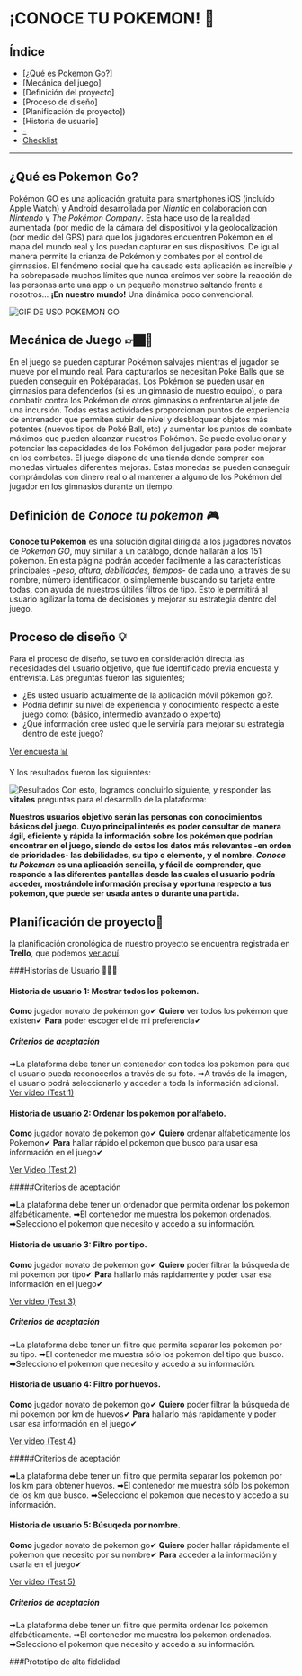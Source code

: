 # **¡CONOCE TU POKEMON! 👾**

## **Índice**

* [¿Qué es Pokemon Go?]
* [Mecánica del juego]
* [Definición del proyecto]
* [Proceso de diseño]
* [Planificación de proyecto])
* [Historia de usuario]
* [-](#parte-opcional-hacker-edition)
* [Checklist](#checklist)

***

## **¿Qué es Pokemon Go?**

Pokémon GO es una aplicación gratuita para smartphones iOS (incluído Apple Watch) y Android desarrollada por *Niantic* en colaboración con *Nintendo* y *The Pokémon Company*. Esta hace uso de la realidad aumentada (por medio de la cámara del dispositivo) y la geolocalización (por medio del GPS) para que los jugadores encuentren Pokémon en el mapa del mundo real y los puedan capturar en sus dispositivos. De igual manera permite la crianza de Pokémon y combates por el control de gimnasios. El fenómeno social que ha causado esta aplicación es increíble y ha sobrepasado muchos límites que nunca creímos ver sobre la reacción de las personas ante una app o un pequeño monstruo saltando frente a nosotros… **¡En nuestro mundo!** Una dinámica poco convencional.

![GIF DE USO POKEMON GO](https://media.giphy.com/media/abNFZwEhLCyZi/giphy.gif)

## **Mecánica de Juego 👉🏿📱**

En el juego se pueden capturar Pokémon salvajes mientras el jugador se mueve por el mundo real. Para capturarlos se necesitan Poké Balls que se pueden conseguir en Poképaradas. Los Pokémon se pueden usar en gimnasios para defenderlos (si es un gimnasio de nuestro equipo), o para combatir contra los Pokémon de otros gimnasios o enfrentarse al jefe de una incursión. Todas estas actividades proporcionan puntos de experiencia de entrenador que permiten subir de nivel y desbloquear objetos más potentes (nuevos tipos de Poké Ball, etc) y aumentar los puntos de combate máximos que pueden alcanzar nuestros Pokémon. Se puede evolucionar y potenciar las capacidades de los Pokémon del jugador para poder mejorar en los combates. El juego dispone de una tienda donde comprar con monedas virtuales diferentes mejoras. Estas monedas se pueden conseguir comprándolas con dinero real o al mantener a alguno de los Pokémon del jugador en los gimnasios durante un tiempo.


## **Definición de *Conoce tu pokemon* 🎮**
**Conoce tu Pokemon** es una solución digital dirigida a los jugadores novatos de *Pokemon GO*, muy similar a un catálogo, donde hallarán a los 151 pokemon. En esta página podrán acceder facilmente a las características principales *-peso, altura, debilidades, tiempos-* de cada uno, a través de su nombre, número identificador, o simplemente buscando su tarjeta entre todas, con ayuda de nuestros últiles filtros de tipo. Esto le permitirá  al usuario agilizar la toma de decisiones y mejorar su estrategia dentro del juego.  

## **Proceso de diseño 💡**

Para el proceso de diseño, se tuvo en consideración directa las necesidades del usuario objetivo, que fue identificado previa encuesta y entrevista. Las preguntas fueron las siguientes;
* ¿Es usted usuario actualmente de la aplicación móvil pókemon go?.
* Podría definir su nivel de experiencia y conocimiento respecto a este juego como: (básico, intermedio avanzado o experto)
* ¿Qué información cree usted que le serviría para mejorar su estrategia dentro de este juego?


[Ver encuesta 📊](https://docs.google.com/forms/d/e/1FAIpQLSfrfAju7lY7yyWafQmdtuOol5PEt3oRUHefXkrTeUJ4jiYVxQ/viewform)

Y los resultados fueron los siguientes:


![Resultados](https://i.ibb.co/61XhQHL/encuestas.png)
Con esto, logramos concluirlo siguiente, y responder las **vitales** preguntas para el desarrollo de la plataforma:

**Nuestros usuarios objetivo serán las personas con conocimientos básicos del juego. Cuyo principal interés es poder consultar de manera ágil, eficiente  y rápida la información sobre los pokémon que podrían encontrar en el juego, siendo de estos los datos más relevantes -en orden de prioridades- las debilidades, su tipo o elemento, y el nombre. *Conoce tu Pokemon* es una aplicación sencilla, y fácil de comprender, que responde a las diferentes pantallas desde las cuales el usuario podría acceder, mostrándole información precisa y oportuna respecto a tus pokemon, que puede ser usada antes o durante una partida.**

## **Planificación de proyecto📌**
la planificación cronológica de nuestro proyecto se encuentra registrada en **Trello**, que podemos [ver aquí](https://trello.com/b/k4vnWwLU/datalover). 

###Historias de Usuario 👨🏻‍💻

#### Historia de usuario 1: Mostrar todos los pokemon.

**Como** jugador novato de pokémon go✔
**Quiero** ver todos los pokémon que existen✔
**Para** poder escoger el de mi preferencia✔

##### Criterios de aceptación 

➡La plataforma debe tener un contenedor con todos los pokemon para que el usuario pueda reconocerlos a través de su foto.
➡A través de la imagen, el usuario podrá seleccionarlo y acceder a toda la información adicional.
[Ver video (Test 1)](https://www.youtube.com/watch?v=gK8AMQBLb2A)

#### Historia de usuario 2: Ordenar los pokemon por alfabeto.

**Como** jugador novato de pokemon go✔
**Quiero** ordenar alfabeticamente los Pokemon✔
**Para** hallar rápido el pokemon que busco para usar esa información en el juego✔

[Ver Video (Test 2)](https://www.youtube.com/watch?v=ezNjLOtwv60)

#####Criterios de aceptación 

➡La plataforma debe tener un ordenador que permita ordenar los pokemon alfabéticamente.
➡El contenedor me muestra los pokemon ordenados.
➡Selecciono el pokemon que necesito y accedo a su información.

#### Historia de usuario 3: Filtro por tipo.

**Como** jugador novato de pokemon go✔
**Quiero** poder filtrar la búsqueda de mi pokemon por tipo✔
**Para** hallarlo más rapidamente y poder usar esa información en el juego✔

[Ver video (Test 3)](https://www.youtube.com/watch?v=-MzRzAsMubw)

##### Criterios de aceptación

➡La plataforma debe tener un filtro que permita separar los pokemon por su tipo.
➡El contenedor me muestra sólo los pokemon del tipo que busco.
➡Selecciono el pokemon que necesito y accedo a su información.

#### Historia de usuario 4: Filtro por huevos.

**Como** jugador novato de pokemon go✔
**Quiero** poder filtrar la búsqueda de mi pokemon por km de huevos✔
**Para** hallarlo más rapidamente y poder usar esa información en el juego✔

[Ver video (Test 4)](https://www.youtube.com/watch?v=rlZCmmG-11Q)

#####Criterios de aceptación

➡La plataforma debe tener un filtro que permita separar los pokemon por los km para obtener huevos.
➡El contenedor me muestra sólo los pokemon de los km que busco.
➡Selecciono el pokemon que necesito y accedo a su información.

#### Historia de usuario 5: Búsuqeda por nombre.

**Como** jugador novato de pokemon go✔
**Quiero** poder hallar rápidamente el pokemon que necesito por su nombre✔
**Para**  acceder a la información  y usarla en el juego✔

[Ver video (Test 5)](https://www.youtube.com/watch?v=llKaKRzIDpI) 

##### Criterios de aceptación

➡La plataforma debe tener un filtro que permita ordenar los pokemon alfabéticamente.
➡El contenedor me muestra los pokemon ordenados.
➡Selecciono el pokemon que necesito y accedo a su información.

###Prototipo de alta fidelidad
